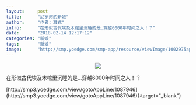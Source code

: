```yaml
---
layout:     post
title:      "尼罗河的新娘"
author:     "作者：耳式"
intro:      "在形似古代埃及木棺里沉睡的是…穿越6000年时间之人！？"
date:       "2018-02-14 12:17:12"
categories: "新娘"
tags:       "新娘"
image:      "http://smp.yoedge.com/smp-app/resource/viewImage/1002975appline.png"
---
```

<div style="text-align: center">
<p><img src="http://smp.yoedge.com/smp-app/resource/viewImage/1002975appline.png"/></p>
</div>
<p class="post-meta">
<span>在形似古代埃及木棺里沉睡的是…穿越6000年时间之人！？</span>
</p>
[http://smp3.yoedge.com/view/gotoAppLine/1087946](http://smp3.yoedge.com/view/gotoAppLine/1087946){:target="_blank"}



